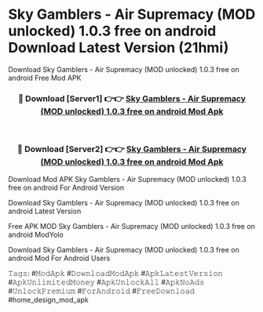# Sky Gamblers - Air Supremacy (MOD unlocked) 1.0.3 free on android Download Latest Version (21hmi)
Download Sky Gamblers - Air Supremacy (MOD unlocked) 1.0.3 free on android Free Mod APK

<div align="center">
<h3>🔴 Download [Server1] 👉👉 <a href="https://apkcomod.com?title=Sky_Gamblers_-_Air_Supremacy_(MOD_unlocked)_1.0.3_free_on_android">Sky Gamblers - Air Supremacy (MOD unlocked) 1.0.3 free on android Mod Apk</a></h3><br>

<h3>🔴 Download [Server2] 👉👉 <a href="https://apkcomod.com?title=Sky_Gamblers_-_Air_Supremacy_(MOD_unlocked)_1.0.3_free_on_android">Sky Gamblers - Air Supremacy (MOD unlocked) 1.0.3 free on android Mod Apk</a></h3>
</div>


Download Mod APK Sky Gamblers - Air Supremacy (MOD unlocked) 1.0.3 free on android For Android Version

Download Sky Gamblers - Air Supremacy (MOD unlocked) 1.0.3 free on android Latest Version

Free APK MOD Sky Gamblers - Air Supremacy (MOD unlocked) 1.0.3 free on android ModYolo

Download Sky Gamblers - Air Supremacy (MOD unlocked) 1.0.3 free on android Mod For Android Users

𝚃𝚊𝚐𝚜: #𝙼𝚘𝚍𝙰𝚙𝚔 #𝙳𝚘𝚠𝚗𝚕𝚘𝚊𝚍𝙼𝚘𝚍𝙰𝚙𝚔 #𝙰𝚙𝚔𝙻𝚊𝚝𝚎𝚜𝚝𝚅𝚎𝚛𝚜𝚒𝚘𝚗 #𝙰𝚙𝚔𝚄𝚗𝚕𝚒𝚖𝚒𝚝𝚎𝚍𝙼𝚘𝚗𝚎𝚢 #𝙰𝚙𝚔𝚄𝚗𝚕𝚘𝚌𝚔𝙰𝚕𝚕 #𝙰𝚙𝚔𝙽𝚘𝙰𝚍𝚜 #𝚄𝚗𝚕𝚘𝚌𝚔𝙿𝚛𝚎𝚖𝚒𝚞𝚖 #𝙵𝚘𝚛𝙰𝚗𝚍𝚛𝚘𝚒𝚍 #𝙵𝚛𝚎𝚎𝙳𝚘𝚠𝚗𝚕𝚘𝚊𝚍 #home_design_mod_apk